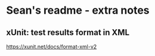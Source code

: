 # Sean's readme - extra notes

## xUnit: test results format in XML

https://xunit.net/docs/format-xml-v2
